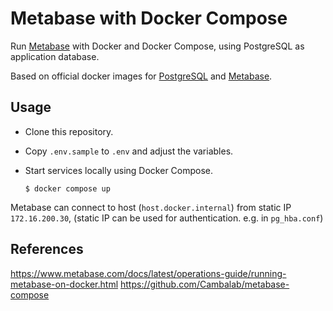 # Metabase with Docker Compose

Run [Metabase](https://www.metabase.com/) with Docker and Docker Compose,
using PostgreSQL as application database.

Based on official docker images for [PostgreSQL] and [Metabase].

## Usage

- Clone this repository.
- Copy `.env.sample` to `.env` and adjust the variables.
- Start services locally using Docker Compose.

  ```shell
  $ docker compose up
  ```

Metabase can connect to host (`host.docker.internal`) from static IP `172.16.200.30`,
(static IP can be used for authentication. e.g. in `pg_hba.conf`)

## References

https://www.metabase.com/docs/latest/operations-guide/running-metabase-on-docker.html
https://github.com/Cambalab/metabase-compose

[PostgreSQL]: https://hub.docker.com/_/postgres
[Metabase]: https://hub.docker.com/r/metabase/metabase
